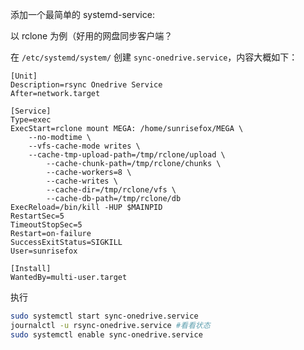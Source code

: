 添加一个最简单的 systemd-service:

以 rclone 为例（好用的网盘同步客户端？

在 `/etc/systemd/system/` 创建 `sync-onedrive.service`，内容大概如下：

```
[Unit]
Description=rsync Onedrive Service
After=network.target

[Service]
Type=exec
ExecStart=rclone mount MEGA: /home/sunrisefox/MEGA \
	--no-modtime \
	--vfs-cache-mode writes \
	--cache-tmp-upload-path=/tmp/rclone/upload \
        --cache-chunk-path=/tmp/rclone/chunks \
        --cache-workers=8 \
        --cache-writes \
        --cache-dir=/tmp/rclone/vfs \
        --cache-db-path=/tmp/rclone/db
ExecReload=/bin/kill -HUP $MAINPID
RestartSec=5
TimeoutStopSec=5
Restart=on-failure
SuccessExitStatus=SIGKILL
User=sunrisefox

[Install]
WantedBy=multi-user.target
```

执行

```bash
sudo systemctl start sync-onedrive.service
journalctl -u rsync-onedrive.service #看看状态
sudo systemctl enable sync-onedrive.service
```